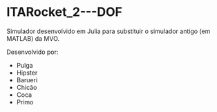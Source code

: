 # ITARocket_2---DOF

Simulador desenvolvido em Julia para substituir o simulador antigo (em MATLAB) da MVO.

Desenvolvido por:

* Pulga
* Hipster
* Barueri
* Chicão
* Coca
* Primo


